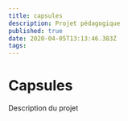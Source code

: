 ```yaml
---
title: capsules
description: Projet pédagogique
published: true
date: 2020-04-05T13:13:46.383Z
tags: 
---
```


# Capsules
Description du projet